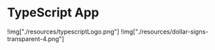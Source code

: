 # TypeScript App

!img["./resources/typescriptLogo.png"] !img["./resources/dollar-signs-transparent-4.png"]
